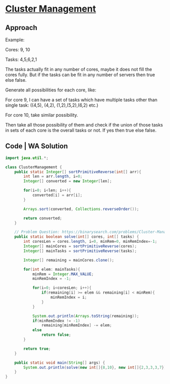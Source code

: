 # [Cluster Management](https://binarysearch.com/problems/Cluster-Management)

## Approach

Example:

Cores: 9, 10

Tasks: 4,5,6,2,1

The tasks actually fit in any number of cores, maybe it does not fill the cores fully. But if the tasks can be fit in any number of servers then true else false.

Generate all possibilities for each core, like:

For core 9, I can have a set of tasks which have multiple tasks other than single task: 
((4,5), (4,2), (1,2),(5,2),(6,2) etc.)

For core 10, take similar possibility.

Then take all those possibility of them and check if the union of those tasks in sets of each core is the overall tasks or not. If yes then true else false.

## Code | WA Solution

```java
import java.util.*;

class ClusterManagement {
    public static Integer[] sortPrimitiveReverse(int[] arr){
        int len = arr.length, i=0;
        Integer[] converted = new Integer[len];

        for(i=0; i<len; i++){
            converted[i] = arr[i];
        }

        Arrays.sort(converted, Collections.reverseOrder());

        return converted;
    }

    // Problem Question: https://binarysearch.com/problems/Cluster-Management
    public static boolean solve(int[] cores, int[] tasks) {
        int coresLen = cores.length, i=0, minRem=0, minRemIndex=-1;
        Integer[] mainCores = sortPrimitiveReverse(cores);
        Integer[] mainTasks = sortPrimitiveReverse(tasks);

        Integer[] remaining = mainCores.clone();

        for(int elem: mainTasks){
            minRem = Integer.MAX_VALUE;
            minRemIndex = -1;

            for(i=0; i<coresLen; i++){
                if(remaining[i] >= elem && remaining[i] < minRem){
                    minRemIndex = i;
                }
            }

            System.out.println(Arrays.toString(remaining));
            if(minRemIndex != -1)
                remaining[minRemIndex] -= elem;
            else
                return false;
        }

        return true;
    }

    public static void main(String[] args) {
        System.out.println(solve(new int[]{8,10}, new int[]{2,3,3,3,7}));
    }
}
```
